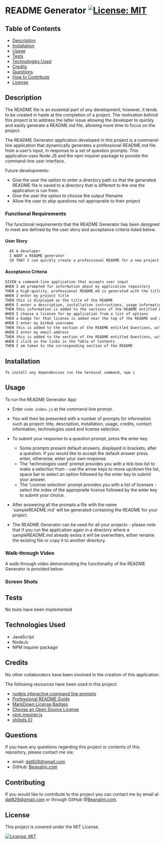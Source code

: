 # README Generator [![License: MIT](https://img.shields.io/badge/License-MIT-yellow.svg)](https://opensource.org/licenses/MIT)  
  
  ## Table of Contents  
  * [Description](#description)
  * [Installation](#installation)
  * [Usage](#usage)
  * [Tests](#tests)
  * [Technologies Used](#technologies-used)
  * [Credits](#credits)
  * [Questions](#questions)
  * [How to Contribute](#How-to-Contribute)   
  * [License](#license)
  
  ## Description
  The README file is an essential part of any development; however, it tends to be created in haste at the completion of a project.  The motivation behind this project is to address the latter issue allowing the developer to quickly and easily generate a README.md file, allowing more time to focus on the project.  

  The README Generator application developed in this project is a command-line application that dynamically generates a professional README.md file from a user’s input, in response to a set of question prompts. This application uses Node JS and the npm inquirer package to provide the command-line user interface.

  Future developments:
  - Give the user the option to enter a directory path so that the generated README file is saved to a directory that is different to the one the application is run from. 
  - Give the user the option to choose the output filename
  - Allow the user to skip questions not appropraite to their project

  ### Functional Requirements

  The functional requirements that the README Generator has been designed to meet are defined by the user story and acceptance criteria listed below.  

#### User Story

  ```md
    AS A developer
    I WANT a README generator
    SO THAT I can quickly create a professional README for a new project
 ```

#### Acceptance Criteria

  ```md
  GIVEN a command-line application that accepts user input
  WHEN I am prompted for information about my application repository
  THEN a high-quality, professional README.md is generated with the title of my project and sections entitled Description, Table of Contents, Installation, Usage, License, Contributing, Tests, and Questions
  WHEN I enter my project title
  THEN this is displayed as the title of the README
  WHEN I enter a description, installation instructions, usage information, contribution guidelines, and test instructions
  THEN this information is added to the sections of the README entitled Description, Installation, Usage, Contributing, and Tests
  WHEN I choose a license for my application from a list of options
  THEN a badge for that license is added near the top of the README and a notice is added to the section of the README entitled License that explains which license the application is covered under
  WHEN I enter my GitHub username
  THEN this is added to the section of the README entitled Questions, with a link to my GitHub profile
  WHEN I enter my email address
  THEN this is added to the section of the README entitled Questions, with instructions on how to reach me with additional questions
  WHEN I click on the links in the Table of Contents
  THEN I am taken to the corresponding section of the README
  ```

  ## Installation
  
    To install any dependencies run the terminal command, npm i 

  ## Usage
  To run the README Generator App: 
  
  - Enter ```node index.js```  at the command-line prompt.
  
  - You will then be presented with a number of prompts for information such as project: title, description, installation, usage, credits, contact information, technologies used and license selection. 
  - To submit your response to a question prompt, press the enter key.
    - Some prompts present default answers, displayed in brackets, after a question.  If you would like to accept the default answer press enter, otherwise, enter your own response.
    - The 'technologies used' prompt provides you with a tick-box list to make a selection from - use the arrow keys to move up/down the list, space bar to select an option followed by the enter key to submit your answer.
    - The 'License selection' prompt provides you with a list of licenses - select the index of the appropraite license followed by the enter key to submit your choice.  
  - After answering all the prompts a file with the name 'sampleREADME.md' will be generated containing the README for your project. 
  - The README Generator can be used for all your projects - please note that if you run the application again in a directory where a sampleREADME.md already exists it will be overwritten, either rename the existing file or copy it to another directory.

  ### Walk-through Video

  A  walk-through video demonstrating the functionality of the README Generator is provided below:


  ### Screen Shots 
  

  ## Tests
  No tests have been implemented

  ## Technologies Used

  -  JavaScript
  - NodeJs
  - NPM inquirer package
  
  

  ## Credits

  No other collaborators have been involved in the creation of this application.
  
  The following resources have been used in this project:
  - [nodejs interactive command line prompts](https://www.digitalocean.com/community/tutorials/nodejs-interactive-command-line-prompts) 
  - [Professional README Guide](https://coding-boot-camp.github.io/full-stack/github/professional-readme-guide)
  - [MarkDown License Badges](https://gist.github.com/lukas-h/2a5d00690736b4c3a7ba)
  - [Choose an Open Source License](https://choosealicense.com/)
  - [npm inquirer.js](https://www.npmjs.com/package//inquirer)
  - [shileds IO](https://shields.io/category/license)


  ## Questions
  If you have any questions regarding this project or contents of this repository, please contact me via:
  
  - email: dat826@gmail.com
  - GitHub: [Beanalini.com](https://github.com/Beanalini.com)  


  
  ## Contributing
  If you would like to contribute to this project you can contact me by email at dat826@gmail.com or through  GitHub  @[Beanalini.com](https://github.com/Beanalini.com).
  

  ## License
  This project is covered under the MIT License.  
  
  [![License: MIT](https://img.shields.io/badge/License-MIT-yellow.svg)](https://opensource.org/licenses/MIT) 
  